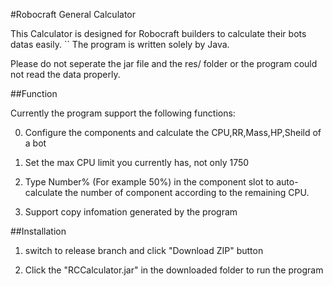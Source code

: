 #Robocraft General Calculator

This Calculator is designed for Robocraft builders to calculate their bots datas easily.
``
The program is written solely by Java.

Please do not seperate the jar file and the res/ folder or the program could not read the data properly.

##Function

Currently the program support the following functions:

0. Configure the components and calculate the CPU,RR,Mass,HP,Sheild of a bot

1. Set the max CPU limit you currently has, not only 1750

2. Type Number% (For example 50%) in the component slot to auto-calculate the number of component according to the remaining CPU.

3. Support copy infomation generated by the program

##Installation

1. switch to release branch and click "Download ZIP" button

2. Click the "RCCalculator.jar" in the downloaded folder to run the program
